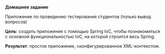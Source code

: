 **Домашнее задание**

Приложение по проведению тестирования студентов (только вывод вопросов)

**Цель**:      создать приложение с помощью Spring IoC, чтобы познакомиться с основной функциональностью IoC, на которой строится весь Spring.

**Результат**: простое приложение, сконфигурированное XML-контекстом.
